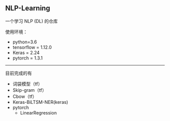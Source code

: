 ## NLP-Learning

一个学习 NLP (DL) 的仓库

使用环境：

- python=3.6
- tensorflow = 1.12.0
- Keras = 2.24
- pytorch = 1.3.1

------

目前完成的有

- 词袋模型（tf）
- Skip-gram（tf）
- Cbow（tf）
- Keras-BiLTSM-NER(keras)
- pytorch
  - LinearRegression